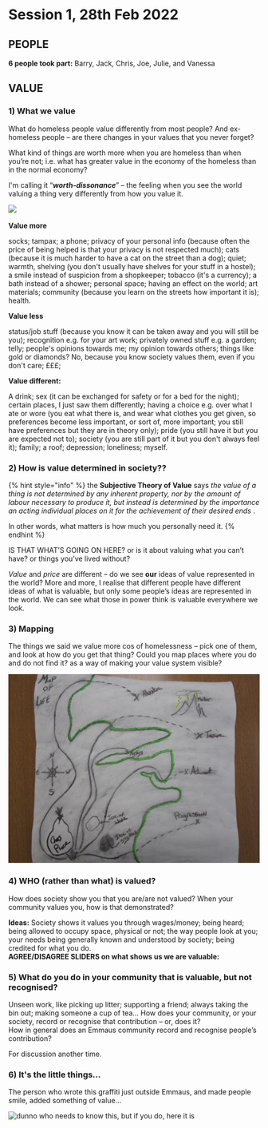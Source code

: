 # Session 1, 28th Feb 2022

## **PEOPLE**

**6 people took part:** Barry, Jack, Chris, Joe, Julie, and Vanessa

## **VALUE**

### **1) What we value**

What do homeless people value differently from most people? And ex-homeless people – are there changes in your values that you never forget?

What kind of things are worth more when you are homeless than when you’re not; i.e. what has greater value in the economy of the homeless than in the normal economy?&#x20;

I'm calling it “_**worth-dissonance**_” – the feeling when you see the world valuing a thing very differently from how you value it.

![](../.gitbook/assets/IMG\_1173.JPG)

**Value more**

socks; tampax; a phone; privacy of your personal info (because often the price of being helped is that your privacy is not respected much); cats (because it is much harder to have a cat on the street than a dog); quiet; warmth, shelving (you don't usually have shelves for your stuff in a hostel); a smile instead of suspicion from a shopkeeper; tobacco (it's a currency); a bath instead of a shower; personal space; having an effect on the world; art materials; community (because you learn on the streets how important it is); health.

**Value less**

status/job stuff (because you know it can be taken away and you will still be you); recognition e.g. for your art work; privately owned stuff e.g. a garden; telly; people's opinions towards me; my opinion towards others; things like gold or diamonds? No, because you know society values them, even if you don't care; £££;&#x20;

**Value different:**

A drink; sex (it can be exchanged for safety or for a bed for the night); certain places, I just saw them differently; having a choice e.g. over what I ate or wore (you eat what there is, and wear what clothes you get given, so preferences become less important, or sort of, more important; you still have preferences but they are in theory only); pride (you still have it but you are expected not to); society (you are still part of it but you don't always feel it); family; a roof; depression; loneliness; myself.

### **2) How is value determined in society??**

{% hint style="info" %}
the **Subjective Theory of Value** says _the value of a thing is not determined by any inherent property, nor by the amount of labour necessary to produce it, but instead is determined by the importance an acting individual places on it for the achievement of their desired ends_ .&#x20;

In other words, what matters is how much you personally need it.
{% endhint %}

IS THAT WHAT’S GOING ON HERE? or is it about valuing what you can’t have? or things you’ve lived without?

_Value_ and _price_ are different – do we see **our** ideas of value represented in the world? More and more, I realise that different people have different ideas of what is valuable, but only some people’s ideas are represented in the world. We can see what those in power think is valuable everywhere we look.

### **3) Mapping**

The things we said we value more cos of homelessness – pick one of them, and look at how do you get that thing? Could you map places where you do and do not find it? as a way of making your value system visible?

![Chris Bullock: Sketch map of life](<../.gitbook/assets/Chris - map of life.JPG>)

### **4) WHO (rather than what) is valued?**&#x20;

How does society show you that you are/are not valued? When your community values you, how is that demonstrated?&#x20;

**Ideas:** Society shows it values you through wages/money; being heard; being allowed to occupy space, physical or not; the way people look at you; your needs being generally known and understood by society; being credited for what you do.  \
**AGREE/DISAGREE SLIDERS on what shows us we are valuable:**

### **5) What do you do in your community that is valuable, but not recognised?**&#x20;

Unseen work, like picking up litter; supporting a friend; always taking the bin out; making someone a cup of tea... How does your community, or your society, record or recognise that contribution – or, does it?\
How in general does an Emmaus community record and recognise people’s contribution?&#x20;

For discussion another time.

### 6) It's the little things...

The person who wrote this graffiti just outside Emmaus, and made people smile, added something of value...

![dunno who needs to know this, but if you do, here it is](../.gitbook/assets/IMG\_1169.JPG)

&#x20;
